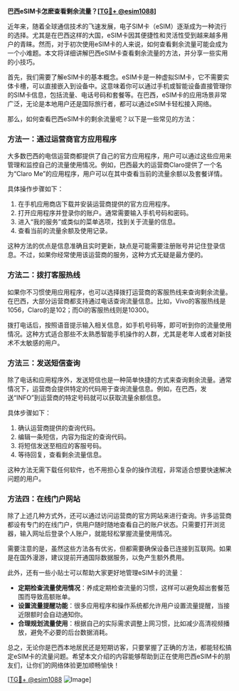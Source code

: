 **巴西eSIM卡怎麽查看剩余流量？[[TG💪+ @esim1088](https://t.me/s/esim1088)]**

近年来，随着全球通信技术的飞速发展，电子SIM卡（eSIM）逐渐成为一种流行的选择。尤其是在巴西这样的大国，eSIM卡因其便捷性和灵活性受到越来越多用户的青睐。然而，对于初次使用eSIM卡的人来说，如何查看剩余流量可能会成为一个小难题。本文将详细讲解巴西eSIM卡查看剩余流量的方法，并分享一些实用的小技巧。

首先，我们需要了解eSIM卡的基本概念。eSIM卡是一种虚拟SIM卡，它不需要实体卡槽，可以直接嵌入到设备中。这意味着你可以通过手机或智能设备直接管理你的SIM卡信息，包括流量、电话号码和套餐等。在巴西，eSIM卡的应用场景非常广泛，无论是本地用户还是国际旅行者，都可以通过eSIM卡轻松接入网络。

那么，如何查看巴西eSIM卡的剩余流量呢？以下是一些常见的方法：

### 方法一：通过运营商官方应用程序

大多数巴西的电信运营商都提供了自己的官方应用程序，用户可以通过这些应用来管理和监控自己的流量使用情况。例如，巴西最大的运营商Claro提供了一个名为“Claro Me”的应用程序，用户可以在其中查看当前的流量余额以及套餐详情。

具体操作步骤如下：
1. 在手机应用商店下载并安装运营商提供的官方应用程序。
2. 打开应用程序并登录你的账户。通常需要输入手机号码和密码。
3. 进入“我的服务”或类似的菜单选项，找到关于流量的信息。
4. 查看当前的流量余额及使用记录。

这种方法的优点是信息准确且实时更新，缺点是可能需要注册账号并记住登录信息。不过，如果你经常使用该运营商的服务，这种方式无疑是最方便的。

### 方法二：拨打客服热线

如果你不习惯使用应用程序，也可以选择拨打运营商的客服热线来查询剩余流量。在巴西，大部分运营商都支持通过电话查询流量信息。比如，Vivo的客服热线是1056，Claro的是102；而Oi的客服热线则是10300。

拨打电话后，按照语音提示输入相关信息，如手机号码等，即可听到你的流量使用情况。这种方式适合那些不太熟悉智能手机操作的人群，尤其是老年人或者对新技术不太敏感的用户。

### 方法三：发送短信查询

除了电话和应用程序外，发送短信也是一种简单快捷的方式来查询剩余流量。通常情况下，运营商会提供特定的代码用于查询流量信息。例如，在巴西，发送“INFO”到运营商的特定号码就可以获取流量余额信息。

具体步骤如下：
1. 确认运营商提供的查询代码。
2. 编辑一条短信，内容为指定的查询代码。
3. 将短信发送至相应的客服号码。
4. 等待回复，查看剩余流量信息。

这种方法无需下载任何软件，也不用担心复杂的操作流程，非常适合想要快速解决问题的用户。

### 方法四：在线门户网站

除了上述几种方式外，还可以通过访问运营商的官方网站来进行查询。许多运营商都设有专门的在线门户，供用户随时随地查看自己的账户状态。只需要打开浏览器，输入网址后登录个人账户，就能轻松掌握流量使用情况。

需要注意的是，虽然这些方法各有优劣，但都需要确保设备已连接到互联网。如果是在国外漫游，建议提前开通国际数据服务，以免产生额外费用。

此外，还有一些小贴士可以帮助大家更好地管理eSIM卡的流量：

- **定期检查流量使用情况**：养成定期检查流量的习惯，这样可以避免超出套餐范围而导致高额账单。
- **设置流量提醒功能**：很多应用程序和操作系统都允许用户设置流量提醒，当接近限额时会自动通知你。
- **合理规划流量使用**：根据自己的实际需求调整上网习惯，比如减少高清视频播放，避免不必要的后台数据消耗。

总之，无论你是巴西本地居民还是短期访客，只要掌握了正确的方法，都能轻松搞定eSIM卡的流量问题。希望本文介绍的内容能够帮助到正在使用巴西eSIM卡的朋友们，让你们的网络体验更加顺畅愉快！

[[TG💪+ @esim1088](https://t.me/s/esim1088) ![Image](https://i.postimg.cc/4NQfJmqS/Snipaste-2025-05-13-00-14-12.png)]